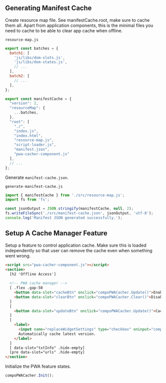 ## Generating Manifest Cache

Create resource map file. See manifestCache.root, make sure to cache them all. Apart from application components, this is the minimal files you need to cache to be able to clear app cache when offline.

`resource-map.js`
```js
export const batches = {
  batch1: [
    'js/libs/dom-slots.js',
    'js/libs/dom-states.js',
    // ...
  ],
  batch2: [
    // ...
  ],
};

export const manifestCache = {
  "version": 2,
  "resourceMap": {
    ...batches,
  },
  "root": [
    "./",
    "index.js",
    "index.html",
    "resource-map.js",
    "script-loader.js",
    "manifest.json",
    "pwa-cacher-component.js"
  ],
  // ...
};
```

Generate `manifest-cache.json`.

`generate-manifest-cache.js`
```js
import { manifestCache } from './src/resource-map.js';
import fs from 'fs';

const jsonOutput = JSON.stringify(manifestCache, null, 2);
fs.writeFileSync('./src/manifest-cache.json', jsonOutput, 'utf-8');
console.log('Manifest JSON generated successfully.');
```

## Setup A Cache Manager Feature

Setup a feature to control application cache. Make sure this is loaded independently so that user can remove the cache even when something went wrong.

```html
<script src="pwa-cacher-component.js"></script>
<section>
  [h2 'Offline Access']
  
  <!-- PWA cache manager -->
  [ .flex .gap-50
    <button data-slot="cacheBtn" onclick="compoPWACacher.Update()">Enable</button>
    <button data-slot="clearBtn" onclick="compoPWACacher.Clear()">Disable</button>
  ]
  [
    <button data-slot="updateBtn" onclick="compoPWACacher.Update()">Cache latest version</button>
  ]
  [
    <label>
      <input name="replaceWidgetSettings" type="checkbox" oninput="compoPWACacher.SetAutoCache(this.checked)" data-slot="cacheOpt"/>
      Automatically cache latest version.
    </label>
  ]
  [ data-slot="txtInfo" .hide-empty]
  [pre data-slot="urls" .hide-empty]
</section>
```

Initialize the PWA feature states.

```js
compoPWACacher.Init();
```
